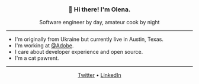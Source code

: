 <h3 align="center">👋 Hi there! I'm Olena.</h3>
<p align="center">Software engineer by day, amateur cook by night</p>

---

- I'm originally from Ukraine but currently live in Austin, Texas.
- I'm working at [@Adobe](https://github.com/adobe).
- I care about developer experience and open source.
- I'm a cat pawrent.

---

<p align="center">
  <a href="https://twitter.com/lenaorobei">Twitter</a>  •
  <a href="https://www.linkedin.com/in/olenaorobei/">LinkedIn</a>
</p>
